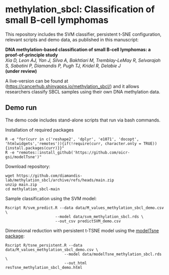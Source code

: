 # methylation_sbcl: Classification of small B-cell lymphomas

This repository includes the SVM classifier, persistent t-SNE configuration, relevant scripts and demo data, as published in this manuscript:

**DNA methylation-based classification of small B-cell lymphomas: a proof-of-principle study** <br/>
*Xia D, Leon AJ, Yan J, Silva A, Bakhtiari M, Tremblay-LeMay R, Selvarajah S, Sabatini P, Diamandis P, Pugh TJ, Kridel R, Delabie J* <br/>
**(under review)**

A live-version can be found at (https://cancerhub.shinyapps.io/methylation_sbcl/) and it allows researchers classify SBCL samples using their own DNA methylation data.

## Demo run
The demo code includes stand-alone scripts that run via bash commands.

Installation of required packages
```
R -e "for(curr in c('reshape2', 'dplyr', 'e1071', 'docopt', 'htmlwidgets','remotes')){if(!require(curr, character.only = TRUE)){install.packages(curr)}}"
R -e "remotes::install_github('https://github.com/oicr-gsi/modelTsne')"
```
Download repository:
```
wget https://github.com/diamandis-lab/methylation_sbcl/archive/refs/heads/main.zip
unzip main.zip
cd methylation_sbcl-main
```
Sample classification using the SVM model:
```
Rscript R/svm_predict.R --data data/M_values_methylation_sbcl_demo.csv \
                      --model data/svm_methylation_sbcl.rds \
                      --out_csv predictSVM_demo.csv
```
Dimensional reduction with  persistent t-TSNE model using the [modelTsne package](https://github.com/oicr-gsi/modelTsne):
```
Rscript R/tsne_persistent.R --data data/M_values_methylation_sbcl_demo.csv \
                          --model data/modelTsne_methylation_sbcl.rds \
                          --out_html resTsne_methylation_sbcl_demo.html
```






